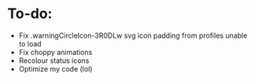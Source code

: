 # To-do:

- Fix .warningCircleIcon-3R0DLw svg icon padding from profiles unable to load
- Fix choppy animations
- Recolour status icons
- Optimize my code (lol)
